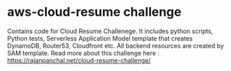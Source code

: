 # aws-cloud-resume challenge
Contains code for Cloud Resume Challenege. It includes python scripts, Python tests, Serverless Application Model template that creates DynamoDB, Router53, Cloudfront etc.
All backend resources are created by SAM template.
Read more about this challenge here : https://rajanpanchal.net/cloud-resume-challenge/

